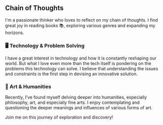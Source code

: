 ## Chain of Thoughts

I'm a passionate thinker who loves to reflect on my chain of thoughts. I find great joy in reading books 📚, exploring various genres and expanding my horizons.

### 🖥️ Technology & Problem Solving

I have a great interest in technology and how it is constantly reshaping our world. But what I love even more than the tech itself is pondering on the problems this technology can solve. I believe that understanding the issues and constraints is the first step in devising an innovative solution.

### 🎨 Art & Humanities

Recently, I've found myself delving deeper into humanities, especially philosophy, art, and especially fine arts. I enjoy contemplating and questioning the deeper meanings and influences of various forms of art.

Join me on this journey of exploration and discovery!

